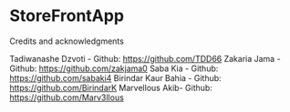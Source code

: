 # StoreFrontApp

Credits and acknowledgments 

Tadiwanashe Dzvoti - Github: https://github.com/TDD66
Zakaria Jama - Github: https://github.com/zakjama0 
Saba Kia - Github: https://github.com/sabaki4
Birindar Kaur Bahia - Github: https://github.com/BirindarK 
Marvellous Akib- Github: https://github.com/Marv3llous 
